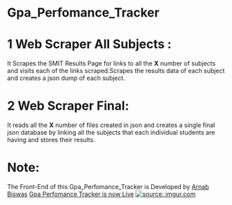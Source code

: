 # Gpa_Perfomance_Tracker
# 1 Web Scraper All Subjects : 
  It Scrapes the SMIT Results Page for links to all the **X** number of subjects 
  and visits each of the links scraped.Scrapes the results data of each subject and creates a 
  json dump of each subject.
# 2 Web Scraper Final:
  It reads all the **X** number of files created in json and creates a single final json database by linking all the subjects that each       individual students are having and stores their results.
# Note:
  The Front-End of this Gpa_Perfomance_Tracker is Developed by [Arnab Biswas](https://github.com/ArnabBiswas2303)
  [Gpa Perfomance Tracker is now Live](www.smittracker.com)
<a href="https://imgur.com/D3Nhve0"><img src="https://i.imgur.com/D3Nhve0.png" title="source: imgur.com" /></a>
